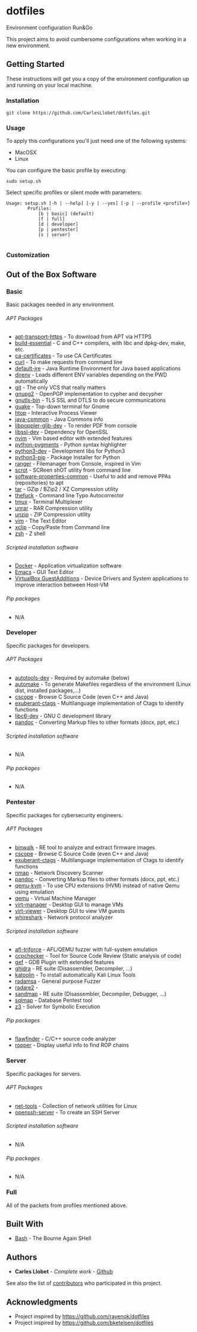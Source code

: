 # dotfiles
Environment configuration Run&Go

This project aims to avoid cumbersome configurations when working in a new environment.

## Getting Started

These instructions will get you a copy of the environment configuration up and running on your local machine. 

### Installation

```
git clone https://github.com/CarlesLlobet/dotfiles.git
```

### Usage

To apply this configurations you'll just need one of the following systems: 
- MacOSX
- Linux

You can configure the basic profile by executing:

```
sudo setup.sh
```

Select specific profiles or silent mode with parameters:

```
Usage: setup.sh [-h | --help] [-y | --yes] [-p | --profile <profile>]
        Profiles:
            [b | basic] (default)
            [f | full]
            [d | developer]
            [p | pentester]
            [s | server]
            
```

### Customization


## Out of the Box Software

### Basic
Basic packages needed in any environment.

###### APT Packages

* [apt-transport-https](https://manpages.ubuntu.com/manpages/bionic/man1/apt-transport-https.1.html) - To download from APT via HTTPS
* [build-essential](https://packages.debian.org/es/sid/build-essential) - C and C++ compilers, with libc and dpkg-dev, make, etc.
* [ca-certificates](https://packages.debian.org/sid/ca-certificates) - To use CA Certificates
* [curl](https://curl.haxx.se/) - To make requests from command line
* [default-jre](https://packages.debian.org/stretch/default-jre) - Java Runtime Environment for Java based applications
* [direnv](https://direnv.net/) - Loads different ENV variables depending on the PWD automatically
* [git](https://git-scm.com/) - The only VCS that really matters
* [gnupg2](https://gnupg.org/) - OpenPGP implementation to cypher and decypher
* [gnutls-bin](https://www.gnutls.org/) - TLS SSL and DTLS to do secure communications
* [guake](http://guake-project.org/) - Top-down terminal for Gnome
* [htop](https://linux.die.net/man/1/htop) - Interactive Process Viewer
* [java-common](https://packages.debian.org/es/jessie/java-common) - Java Commons info
* [libpoppler-glib-dev](https://packages.debian.org/jessie/libpoppler-glib-dev) - To render PDF from console
* [libssl-dev](https://packages.debian.org/es/jessie/libssl-dev) - Dependency for OpenSSL
* [nvim](https://neovim.io/) - Vim based editor with extended features
* [python-pygments](https://pygments.org/) - Python syntax highlighter
* [python3-dev](https://packages.debian.org/buster/python3-dev) - Development libs for Python3
* [python3-pip](https://pypi.org/project/pip/) - Package Installer for Python
* [ranger](https://github.com/ranger/ranger) - Filemanager from Console, inspired in Vim
* [scrot](https://packages.debian.org/jessie/scrot) - SCReen shOT utility from command line
* [software-properties-common](https://packages.debian.org/sid/admin/software-properties-common) - Useful to add and remove PPAs (repositories) to apt
* [tar](https://linux.die.net/man/1/tar) - GZip / BZip2 / XZ Compression utility
* [thefuck](https://github.com/nvbn/thefuck) - Command line Typo Autocorrector
* [tmux](https://github.com/tmux/tmux/wiki) - Terminal Multiplexer
* [unrar](https://packages.debian.org/stretch/unrar) - RAR Compression utility
* [unzip](https://linux.die.net/man/1/unzip) - ZIP Compression utility
* [vim](https://www.vim.org/) - The Text Editor
* [xclip](https://linux.die.net/man/1/xclip) - Copy/Paste from Command line
* [zsh](http://zsh.sourceforge.net/) - Z shell

###### Scripted installation software

* [Docker](https://www.docker.com/) - Application virtualization software
* [Emacs](https://www.gnu.org/software/emacs/) - GUI Text Editor
* [VirtualBox GuestAdditions](https://docs.oracle.com/cd/E36500_01/E36502/html/qs-guest-additions.html) - Device Drivers and System applications to improve interaction between Host-VM

###### Pip packages

* N/A

### Developer
Specific packages for developers.

###### APT Packages

* [autotools-dev](https://developer.fedoraproject.org/tech/languages/c/autotools.html) - Required by automake (below)
* [automake](https://www.gnu.org/software/automake/) - To generate Makefiles regardless of the environment (Linux dist, installed packages,...)
* [cscope](http://cscope.sourceforge.net/) - Browse C Source Code (even C++ and Java)
* [exuberant-ctags](http://ctags.sourceforge.net/) - Multilanguage implementation of Ctags to identify functions
* [libc6-dev](https://packages.debian.org/jessie/libc6-dev) - GNU C development library
* [pandoc](https://pandoc.org/) - Converting Markup files to other formats (docx, ppt, etc.)

###### Scripted installation software

* N/A

###### Pip packages

* N/A
 
### Pentester
Specific packages for cybersecurity engineers.

###### APT Packages

* [binwalk](https://github.com/ReFirmLabs/binwalk) - RE tool to analyze and extract firmware images
* [cscope](http://cscope.sourceforge.net/) - Browse C Source Code (even C++ and Java)
* [exuberant-ctags](http://ctags.sourceforge.net/) - Multilanguage implementation of Ctags to identify functions
* [nmap](https://nmap.org/) - Network Discovery Scanner
* [pandoc](https://pandoc.org/) - Converting Markup files to other formats (docx, ppt, etc.)
* [qemu-kvm]() - To use CPU extensions (HVM) instead of native Qemu using emulation
* [qemu](https://www.qemu.org/) - Virtual Machine Manager
* [virt-manager](https://virt-manager.org/) - Desktop GUI to manage VMs
* [virt-viewer](https://pagure.io/virt-viewer) - Desktop GUI to view VM guests
* [whireshark](https://www.wireshark.org/) - Network protocol analyzer

###### Scripted installation software

* [afl-triforce](https://github.com/nccgroup/TriforceAFL) - AFL/QEMU fuzzer with full-system emulation
* [ccpchecker](http://cppcheck.sourceforge.net/) - Tool for Source Code Review (Static analysis of code)
* [gef](https://gef.readthedocs.io/en/master/) - GDB Plugin with extended features
* [ghidra](https://ghidra-sre.org/) - RE suite (Disassembler, Decompiler, ...)
* [katoolin](https://github.com/LionSec/katoolin) - To install automatically Kali Linux Tools
* [radamsa](https://github.com/aoh/radamsa) - General purpose Fuzzer
* [radare2](https://rada.re/n/) - 
* [sandmap]() - RE suite (Disassembler, Decompiler, Debugger, ...)
* [sqlmap](http://sqlmap.org/) - Database Pentest tool
* [z3](https://github.com/Z3Prover/z3) - Solver for Symbolic Execution

###### Pip packages

* [flawfinder](https://dwheeler.com/flawfinder/) - C/C++ source code analyzer
* [ropper](https://github.com/sashs/Ropper) - Display useful info to find ROP chains 

### Server
Specific packages for servers.

###### APT Packages

* [net-tools](http://net-tools.sourceforge.net/) - Collection of network utilities for Linux
* [openssh-server](https://help.ubuntu.com/lts/serverguide/openssh-server.html) - To create an SSH Server

###### Scripted installation software

* N/A

###### Pip packages

* N/A

### Full
All of the packets from profiles mentioned above.

## Built With

* [Bash](https://www.gnu.org/software/bash/) - The Bourne Again SHell

## Authors

* **Carles Llobet** - *Complete work* - [Github](https://github.com/CarlesLlobet)

See also the list of [contributors](https://github.com/CarlesLlobet/dotfiles/contributors) who participated in this project.

## Acknowledgments

* Project inspired by https://github.com/rayenok/dotfiles
* Project inspired by https://github.com/bketelsen/dotfiles